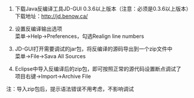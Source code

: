 1. 下载Java反编译工具JD-GUI 0.3.6以上版本（注意：必须是0.3.6以上版本）  
下载地址：http://jd.benow.ca/

2. 设置反编译输出选项  
菜单->Help->Preferences，勾选Realign line numbers

3. JD-GUI打开需要调试的jar包，将反编译的源码导出到一个zip文件中  
菜单->File->Sava All Sources

4. Eclipse中导入反编译后的zip包，即可按照正常的源代码设置断点调试了   
项目右键->Import->Archive File

注：导入zip包后，提示语法错误不用考虑，不影响调试

